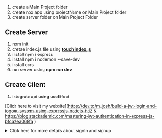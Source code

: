 1. create a Main Project folder
2. create npx app using projectName on Main Project folder
3. create server folder on Main Project Folder


##  Create Server

1. npm init
2. cretae index.js file  using  <u> <b> touch index.js </b> </u>
3. install  npm i express
4. install npm i nodemon --save-dev
5. install cors
6. run server using <b> npm run dev</b>


## Create Client
1. integrate api using useEffect



[Click here to visit my website](https://dev.to/m_josh/build-a-jwt-login-and-logout-system-using-expressjs-nodejs-hd2
& https://blog.stackademic.com/mastering-jwt-authentication-in-express-js-bfca2ea068fa
)


<details>
  <summary>Click here for more details about signIn and signup</summary>
  More detailed information can go here to create register and login using token and bcrypt
</details>